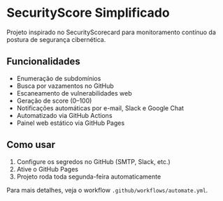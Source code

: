 # SecurityScore Simplificado

Projeto inspirado no SecurityScorecard para monitoramento contínuo da postura de segurança cibernética.

## Funcionalidades

- Enumeração de subdomínios
- Busca por vazamentos no GitHub
- Escaneamento de vulnerabilidades web
- Geração de score (0–100)
- Notificações automáticas por e-mail, Slack e Google Chat
- Automatizado via GitHub Actions
- Painel web estático via GitHub Pages

## Como usar

1. Configure os segredos no GitHub (SMTP, Slack, etc.)
2. Ative o GitHub Pages
3. Projeto roda toda segunda-feira automaticamente

Para mais detalhes, veja o workflow `.github/workflows/automate.yml`.

